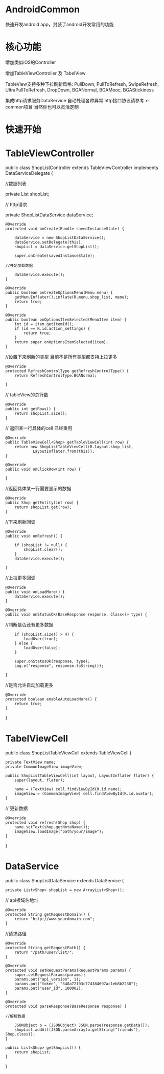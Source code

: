 # AndroidCommon
快速开发android app，封装了android开发常用的功能


# 核心功能

增加类似iOS的Controller

增加TableViewController 及 TabelView

TableView支持多种下拉刷新风格:
PullDown, PullToRefresh, SwipeRefresh, UltraPullToRefresh, DropDown, BGANormal, BGAMooc, BGAStickiness

集成http请求服务DataService 自动处理各种异常
http接口协议请参考 x-common项目 当然你也可以灵活定制


# 快速开始

# TableViewController

public class ShopListController extends TableViewController<Shop> implements
		DataServiceDelegate {

  //数据列表

  private List<Shop> shopList;

  // http请求
  
  private ShopListDataService dataService;

	@Override
	protected void onCreate(Bundle savedInstanceState) {

		dataService = new ShopListDataService();
		dataService.setDelegate(this);
		shopList = dataService.getShopList();

		super.onCreate(savedInstanceState);

    //开始加载数据
    
		dataService.execute();
	}

	@Override
	public boolean onCreateOptionsMenu(Menu menu) {
		getMenuInflater().inflate(R.menu.shop_list, menu);
		return true;
	}

	@Override
	public boolean onOptionsItemSelected(MenuItem item) {
		int id = item.getItemId();
		if (id == R.id.action_settings) {
			return true;
		}
		return super.onOptionsItemSelected(item);
	}

  //设置下来刷新的类型 目前不是所有类型都支持上拉更多
  
	@Override
	protected RefreshControlType getRefreshControlType() {
		return RefreshControlType.BGANormal;

	}

  // tableView的总行数
  
	@Override
	public int getRows() {
		return shopList.size();
	}

  // 返回某一行具体的cell 已经重用
  
	@Override
	public TableViewCell<Shop> getTableViewCell(int row) {
		return new ShopListTableViewCell(R.layout.shop_list,
				LayoutInflater.from(this));
	}

	@Override
	public void onClickRow(int row) {

	}

  //返回具体某一行需要显示的数据
  
	@Override
	public Shop getEntity(int row) {
		return shopList.get(row);
	}

  //下来刷新回调
  
	@Override
	public void onRefresh() {

		if (shopList != null) {
			shopList.clear();
		}
		dataService.execute();

	}

//上拉更多回调 

	@Override
	public void onLoadMore() {
		dataService.execute();
	}

	@Override
	public void onStatusOk(BaseResponse response, Class<?> type) {

//判断是否还有更多数据

		if (shopList.size() > 4) {
			loadOver(true);
		} else {
			loadOver(false);
		}

		super.onStatusOk(response, type);
		Log.e("response", response.toString());

	}

//是否允许自动加载更多

	@Override
	protected boolean enableAutoLoadMore() {
		return true;
	}

}



# TabelViewCell

public class ShopListTableViewCell extends TableViewCell<Shop> {

	private TextView name;
	private CommonImageView imageView;

	public ShopListTableViewCell(int layout, LayoutInflater flater) {
		super(layout, flater);

		name = (TextView) cell.findViewById(R.id.name);
		imageView = (CommonImageView) cell.findViewById(R.id.avatar);
	}


// 更新数据 

	@Override
	protected void refresh(Shop shop) {
		name.setText(shop.getNoteName());
		imageView.loadImage("path/your/image");
	}

}



# DataService


public class ShopListDataService extends DataService {

	private List<Shop> shopList = new ArrayList<Shop>();

 // api根域名地址 
 
	@Override
	protected String getRequestDomain() {
		return "http://www.yourdomain.com";
	}
//请求路径

	@Override
	protected String getRequestPath() {
		return "/path/user/list/";
	}

	@Override
	protected void setRequestParams(RequestParams params) {
		super.setRequestParams(params);
		params.put("api_version", 1);
		params.put("token", "348a72103c774384697ac1eb8b2230");
		params.put("user_id", 100002);
	}

	@Override
	protected void parseResponse(BaseResponse response) {
	
	//解析数据
	
		JSONObject o = (JSONObject) JSON.parse(response.getData());
		shopList.addAll(JSON.parseArray(o.getString("friends"), Shop.class));
	}

	public List<Shop> getShopList() {
		return shopList;
	}

}
